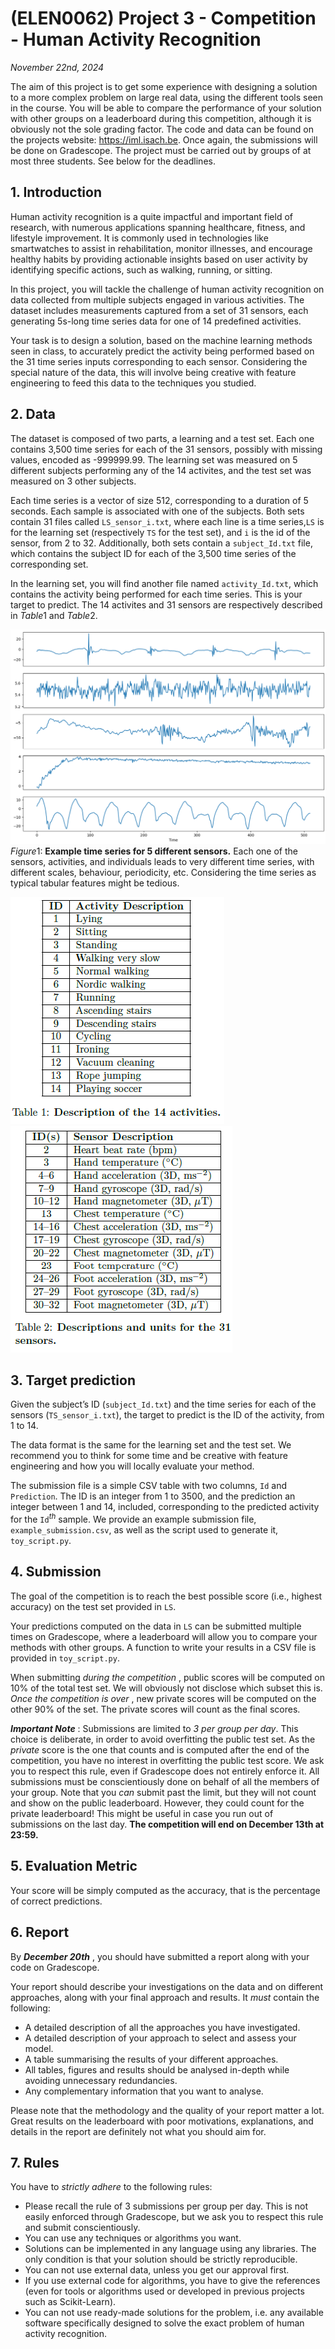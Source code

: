 # (ELEN0062) Project 3 - Competition - Human Activity Recognition

*November 22nd, 2024*

The aim of this project is to get some experience with designing a solution to a more complex problem on large real data, using the different tools seen in the course. You will be able to compare the performance of your solution with other groups on a leaderboard during this competition, although it is obviously not the sole grading factor.
The code and data can be found on the projects website: https://iml.isach.be. Once again, the submissions will be done on Gradescope. The project must be carried out by groups of at most three students. See below for the deadlines.

## 1. Introduction

Human activity recognition is a quite impactful and important field of research, with numerous applications spanning healthcare, fitness, and lifestyle improvement. It is commonly used in technologies like smartwatches to assist in rehabilitation, monitor illnesses, and encourage healthy habits by providing actionable insights based on user activity by identifying specific actions, such as walking, running, or
sitting.

In this project, you will tackle the challenge of human activity recognition on data collected from multiple subjects engaged in various activities. The dataset includes measurements captured from a set of 31 sensors, each generating 5s-long time series data for one of 14 predefined activities.

Your task is to design a solution, based on the machine learning methods seen in class, to accurately predict the activity being performed based on the 31 time series inputs corresponding to each sensor. Considering the special nature of the data, this will involve being creative with feature engineering to feed this data to the techniques you studied.

## 2. Data

The dataset is composed of two parts, a learning and a test set. Each one contains 3,500 time series for each of the 31 sensors, possibly with missing values, encoded as -999999.99. The learning set was measured on 5 different subjects performing any of the 14 activites, and the test set was measured on 3 other subjects.

Each time series is a vector of size 512, corresponding to a duration of 5 seconds. Each sample is associated with one of the subjects. Both sets contain 31 files called ``LS_sensor_i.txt``, where each line is a time series,``LS`` is for the learning set (respectively ``TS`` for the test set), and ``i`` is the id of the sensor, from 2 to 32. Additionally, both sets contain a ``subject_Id.txt`` file, which contains the subject ID for
each of the 3,500 time series of the corresponding set.

In the learning set, you will find another file named ``activity_Id.txt``, which contains the activity being performed for each time series. This is your target to predict. The 14 activites and 31 sensors are respectively described in $Table 1$ and $Table 2$.

![Time Series](./md-img/time-series.png "Time Series")
$Figure 1$: **Example time series for 5 different sensors.** Each one of the sensors, activities, and individuals leads to very different time series, with different scales, behaviour, periodicity, etc. Considering the time series as typical tabular features might be tedious.

![Table1](./md-img/table1.png "Activity Description")
![Table2](./md-img/table2.png "Sensors Description")

## 3. Target prediction

Given the subject’s ID (``subject_Id.txt``) and the time series for each of the sensors (``TS_sensor_i.txt``), the target to predict is the ID of the activity, from 1 to 14.

The data format is the same for the learning set and the test set. We recommend you to think for some time and be creative with feature engineering and how you will locally evaluate your method.

The submission file is a simple CSV table with two columns, ``Id`` and ``Prediction``. The ID is an integer from 1 to 3500, and the prediction an integer between 1 and 14, included, corresponding to the predicted activity for the ``Id``$^t$$^h$ sample. We provide an example submission file, ``example_submission.csv``, as well as the script used to generate it, ``toy_script.py``.

## 4. Submission

The goal of the competition is to reach the best possible score (i.e., highest accuracy) on the test set
provided in ``LS``.

Your predictions computed on the data in ``LS`` can be submitted multiple times on Gradescope, where a leaderboard will allow you to compare your methods with other groups. A function to write your results in a CSV file is provided in ``toy_script.py``.

When submitting _during the competition_ , public scores will be computed on 10% of the total test set. We will obviously not disclose which subset this is. _Once the competition is over_ , new private scores will be computed on the other 90% of the set. The private scores will count as the final scores.

**_Important Note_** : Submissions are limited to _3 per group per day_. This choice is deliberate, in order to avoid overfitting the public test set. As the _private_ score is the one that counts and is computed after the end of the competition, you have no interest in overfitting the public test score. We ask you to respect this rule, even if Gradescope does not entirely enforce it. All submissions must be conscientiously done on behalf of all the members of your group. Note that you _can_ submit past the limit, but they will not count and show on the public leaderboard. However, they could count for the private leaderboard! This might be useful in case you run out of submissions on the last day. **The competition will end on December 13th at 23:59.**

## 5. Evaluation Metric

Your score will be simply computed as the accuracy, that is the percentage of correct predictions.

## 6. Report

By **_December 20th_** , you should have submitted a report along with your code on Gradescope.

Your report should describe your investigations on the data and on different approaches, along with your final approach and results. It _must_ contain the following:

- A detailed description of all the approaches you have investigated.
- A detailed description of your approach to select and assess your model.
- A table summarising the results of your different approaches.
- All tables, figures and results should be analysed in-depth while avoiding unnecessary redundancies.
- Any complementary information that you want to analyse.

Please note that the methodology and the quality of your report matter a lot. Great results on the leaderboard with poor motivations, explanations, and details in the report are definitely not what you should aim for.


## 7. Rules

You have to _strictly adhere_ to the following rules:

- Please recall the rule of 3 submissions per group per day. This is not easily enforced through Gradescope, but we ask you to respect this rule and submit conscientiously.
- You can use any techniques or algorithms you want.
- Solutions can be implemented in any language using any libraries. The only condition is that your solution should be strictly reproducible.
- You can not use external data, unless you get our approval first.
- If you use external code for algorithms, you have to give the references (even for tools or algorithms used or developed in previous projects such as Scikit-Learn).
- You can not use ready-made solutions for the problem, i.e. any available software specifically designed to solve the exact problem of human activity recognition.
